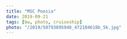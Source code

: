 ```yaml
---
title: "MSC Poesia"
date: 2019-09-21
tags: [bw, photo, cruiseship]
photo: "/2019/50793895948_472184618b_5k.jpg"
---
```

